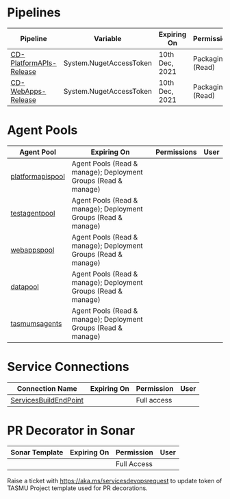 # Pipelines

| Pipeline | Variable | Expiring On | Permissions |User|
|--|--|--|--|--|
|[CD-PlatformAPIs-Release](https://dev.azure.com/TASMUCP/TASMU%20Central%20Platform/_build?definitionId=141)|System.NugetAccessToken|10th Dec, 2021|Packaging (Read)| Paritosh Kumar |
|[CD-WebApps-Release](https://dev.azure.com/TASMUCP/TASMU%20Central%20Platform/_build?definitionId=130)|System.NugetAccessToken|10th Dec, 2021|Packaging (Read)| Paritosh Kumar |


# Agent Pools

|Agent Pool| Expiring On  | Permissions | User  |
|--|--|--|--|
|[platformapispool](https://dev.azure.com/TASMUCP/TASMU%20Central%20Platform/_settings/agentqueues?queueId=112&view=jobs)| Agent Pools (Read & manage); Deployment Groups (Read & manage)| | |
|[testagentpool](https://dev.azure.com/TASMUCP/TASMU%20Central%20Platform/_settings/agentqueues?queueId=50&view=agents)|Agent Pools (Read & manage); Deployment Groups (Read & manage)|||
|[webappspool](https://dev.azure.com/TASMUCP/TASMU%20Central%20Platform/_settings/agentqueues?queueId=111&view=agents)|Agent Pools (Read & manage); Deployment Groups (Read & manage)|||
|[datapool](https://dev.azure.com/TASMUCP/TASMU%20Central%20Platform/_settings/agentqueues?queueId=113&view=agents)|Agent Pools (Read & manage); Deployment Groups (Read & manage)|||
|[tasmumsagents](https://dev.azure.com/TASMUCP/TASMU%20Central%20Platform/_settings/agentqueues?queueId=11&view=agents)|Agent Pools (Read & manage); Deployment Groups (Read & manage)|||

# Service Connections


|Connection Name| Expiring On | Permission | User |
|--|--|--|--|
|[ServicesBuildEndPoint](https://dev.azure.com/TASMUCP/TASMU%20Central%20Platform/_settings/adminservices?resourceId=faa0de55-176a-4f89-b775-5e7d1528be93)| |Full access||

# PR Decorator in Sonar
|Sonar Template| Expiring On | Permission | User |
|--|--|--|--|
||| Full Access||

Raise a ticket with https://aka.ms/servicesdevopsrequest to update token of TASMU Project template used for PR decorations.





